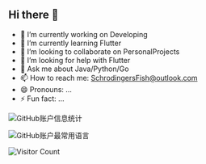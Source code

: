 ## Hi there 👋

- 🔭 I’m currently working on Developing
- 🌱 I’m currently learning Flutter
- 👯 I’m looking to collaborate on PersonalProjects
- 🤔 I’m looking for help with Flutter
- 💬 Ask me about Java/Python/Go
- 📫 How to reach me: SchrodingersFish@outlook.com
- 😄 Pronouns: ...
- ⚡ Fun fact: ...

![GitHub账户信息统计](https://github-stats.ubrong.com/api?username=SchrodingerFish&show_icons=true&theme=tokyonight)

![GitHub账户最常用语言](https://github-stats.ubrong.com/api/top-langs/?username=SchrodingerFish&layout=compact&theme=tokyonight)

![Visitor Count](https://profile-counter.glitch.me/{SchrodingerFish}/count.svg)
